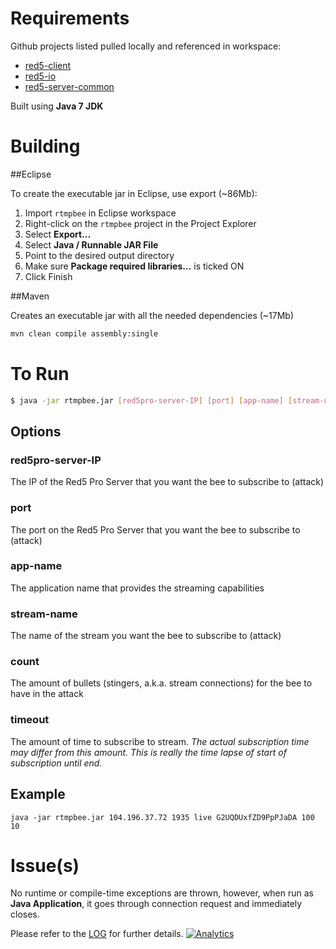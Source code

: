 Requirements
===

Github projects listed pulled locally and referenced in workspace:

* [red5-client](https://github.com/Red5/red5-client)
* [red5-io](https://github.com/Red5/red5-io)
* [red5-server-common](https://github.com/Red5/red5-server-common)

Built using **Java 7 JDK**

Building
===

##Eclipse

To create the executable jar in Eclipse, use export (~86Mb):

1. Import `rtmpbee` in Eclipse workspace
2. Right-click on the `rtmpbee` project in the Project Explorer
3. Select __Export...__
4. Select __Java / Runnable JAR File__
5. Point to the desired output directory
6. Make sure __Package required libraries...__ is ticked ON
7. Click Finish

##Maven

Creates an executable jar with all the needed dependencies (~17Mb)

```sh
mvn clean compile assembly:single
```

To Run
===

```sh
$ java -jar rtmpbee.jar [red5pro-server-IP] [port] [app-name] [stream-name] [count] [timeout]
```

Options
---

### red5pro-server-IP
The IP of the Red5 Pro Server that you want the bee to subscribe to (attack)

### port
The port on the Red5 Pro Server that you want the bee to subscribe to (attack)

### app-name
The application name that provides the streaming capabilities

### stream-name
The name of the stream you want the bee to subscribe to (attack)

### count
The amount of bullets (stingers, a.k.a. stream connections) for the bee to have in the attack

### timeout
The amount of time to subscribe to stream. _The actual subscription time may differ from this amount. This is really the time lapse of start of subscription until end._

Example
---
```
java -jar rtmpbee.jar 104.196.37.72 1935 live G2UQDUxfZD9PpPJaDA 100 10
```

Issue(s)
===
No runtime or compile-time exceptions are thrown, however, when run as **Java Application**, it goes through connection request and immediately closes.

Please refer to the [LOG](https://github.com/infrared5/rtmpbee/blob/master/LOG.txt) for further details.
[![Analytics](https://ga-beacon.appspot.com/UA-59819838-3/red5pro/rtmpbee?pixel)](https://github.com/igrigorik/ga-beacon)